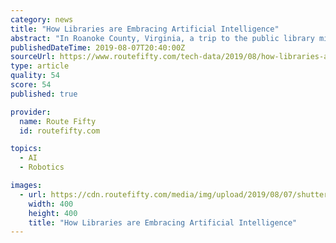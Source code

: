 ```yaml
---
category: news
title: "How Libraries are Embracing Artificial Intelligence"
abstract: "In Roanoke County, Virginia, a trip to the public library might include reading, online research, 3D printing—and, since last summer, the opportunity to chat with Pepper, a 4-foot-tall humanoid robot who sings, dances and teaches coding classes."
publishedDateTime: 2019-08-07T20:40:00Z
sourceUrl: https://www.routefifty.com/tech-data/2019/08/how-libraries-are-embracing-artificial-intelligence/159006/
type: article
quality: 54
score: 54
published: true

provider:
  name: Route Fifty
  id: routefifty.com

topics:
  - AI
  - Robotics

images:
  - url: https://cdn.routefifty.com/media/img/upload/2019/08/07/shutterstock_687084607/open-graph.jpg
    width: 400
    height: 400
    title: "How Libraries are Embracing Artificial Intelligence"
---
```

